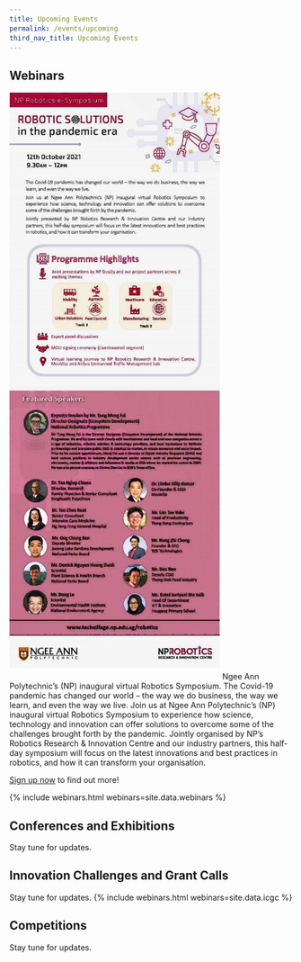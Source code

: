 ```yaml
---
title: Upcoming Events
permalink: /events/upcoming
third_nav_title: Upcoming Events
---
```

## Webinars 
<img style="max-width:80%;margin-bottom:20px;" src="/images/webinars/npRoboticsSymposium.jpg">
Ngee Ann Polytechnic’s (NP) inaugural virtual Robotics Symposium.
The Covid-19 pandemic has changed our world – the way we do business, the way we learn, and even the way we live. Join us at Ngee Ann Polytechnic’s (NP) inaugural virtual Robotics Symposium to experience how science, technology and innovation can offer solutions to overcome some of the challenges brought forth by the pandemic. Jointly organised by NP’s Robotics Research & Innovation Centre and our industry partners, this half-day symposium will focus on the latest innovations and best practices in robotics, and how it can transform your organisation.

[Sign up now](http://techvillage.np.edu.sg/robotics.html) to find out more!


{% include webinars.html webinars=site.data.webinars %}
  
## Conferences and Exhibitions
Stay tune for updates.

## Innovation Challenges and Grant Calls
Stay tune for updates.
{% include webinars.html webinars=site.data.icgc %}

## Competitions
Stay tune for updates.